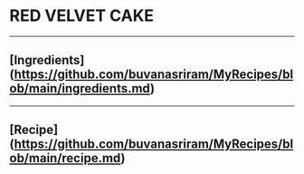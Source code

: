 # RED VELVET CAKE
---------------
## [Ingredients] (https://github.com/buvanasriram/MyRecipes/blob/main/ingredients.md)
-----------
## [Recipe] (https://github.com/buvanasriram/MyRecipes/blob/main/recipe.md)
